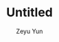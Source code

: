 ---
layout: artwork
categories: artwork
author: Zeyu Yun
title: Untitled
caption: Untitled, acrylic on canvas, 2017
image: /assets/images/artwork/painting012.jpg
thumb: /assets/images/artwork/thumbs/painting012.jpg
order: 210
---